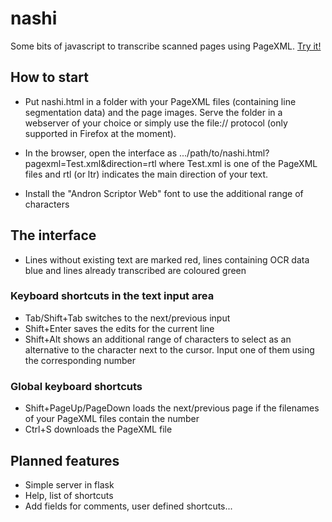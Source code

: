 # nashi
Some bits of javascript to transcribe scanned pages using PageXML. [Try it!](https://andbue.github.io/nashi/nashi.html?pagexml=Test.xml)

## How to start
- Put nashi.html in a folder with your PageXML files (containing line segmentation data) and the page images. Serve the folder in a webserver of your choice or simply use the file:// protocol (only supported in Firefox at the moment).

- In the browser, open the interface as .../path/to/nashi.html?pagexml=Test.xml&direction=rtl where Test.xml is one of the PageXML files and rtl (or ltr) indicates the main direction of your text.

- Install the "Andron Scriptor Web" font to use the additional range of characters

## The interface
- Lines without existing text are marked red, lines containing OCR data blue and lines already transcribed are coloured green
### Keyboard shortcuts in the text input area
- Tab/Shift+Tab switches to the next/previous input
- Shift+Enter saves the edits for the current line
- Shift+Alt shows an additional range of characters to select as an alternative to the character next to the cursor. Input one of them using the 
corresponding number
### Global keyboard shortcuts
- Shift+PageUp/PageDown loads the next/previous page if the filenames of your PageXML files contain the number
- Ctrl+S downloads the PageXML file 

## Planned features
- Simple server in flask
- Help, list of shortcuts
- Add fields for comments, user defined shortcuts...
